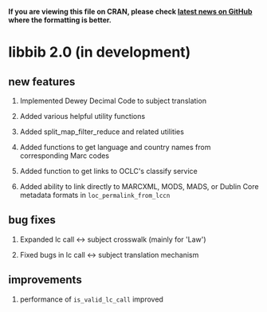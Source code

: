 
**If you are viewing this file on CRAN, please check
[latest news on GitHub](https://github.com/NYPL/libbib/blob/master/NEWS.md)
where the formatting is better.**

# libbib 2.0 (in development)

## new features

1. Implemented Dewey Decimal Code to subject translation

2. Added various helpful utility functions

3. Added split_map_filter_reduce and related utilities

4. Added functions to get language and country names from
   corresponding Marc codes

5. Added function to get links to OCLC's classify service

6. Added ability to link directly  to MARCXML, MODS, MADS, or
   Dublin Core metadata formats in `loc_permalink_from_lccn`

## bug fixes

1. Expanded lc call <-> subject crosswalk (mainly for 'Law')

2. Fixed bugs in lc call <-> subject translation mechanism

## improvements

1. performance of `is_valid_lc_call` improved

